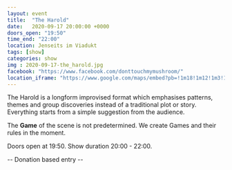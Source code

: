 ```yaml
---
layout: event
title:  "The Harold"
date:   2020-09-17 20:00:00 +0000
doors_open: "19:50"
time_end: "22:00"
location: Jenseits im Viadukt
tags: [show]
categories: show
img : 2020-09-17-the_harold.jpg
facebook: "https://www.facebook.com/donttouchmymushroom/"
location_iframe: "https://www.google.com/maps/embed?pb=!1m18!1m12!1m3!1d2701.3164958683724!2d8.52006681583793!3d47.38625731116593!2m3!1f0!2f0!3f0!3m2!1i1024!2i768!4f13.1!3m3!1m2!1s0x47900a15619f4fa9%3A0x124e7e779b279679!2sjenseits+im+Viadukt!5e0!3m2!1sen!2sch!4v1529147583692"
---
```

The Harold is a longform improvised format which emphasises patterns, themes and group discoveries instead of a traditional plot or story. Everything starts from a simple suggestion from the audience.
<!--more-->
The **Game** of the scene is not predetermined. We create Games and their rules in the moment.

Doors open at 19:50. Show duration 20:00 - 22:00.

-- Donation based entry --
